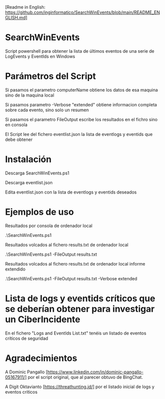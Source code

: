 [Readme in English: https://github.com/inginformatico/SearchWinEvents/blob/main/README_ENGLISH.md]

# SearchWinEvents
Script powershell para obtener la lista de últimos eventos de una serie de LogEvents y EventIds en Windows

# Parámetros del Script
Si pasamos el parametro computerName obtiene los datos de esa maquina sino de la maquina local

Si pasamos parametro -Verbose "extended" obtiene informacion completa sobre cada evento, sino solo un resumen

Si pasamos el parametro FileOutput escribe los resultados en el fichro sino en consola

El Script lee del fichero eventlist.json la lista de eventlogs y eventids que debe obtener

# Instalación
Descarga SearchWinEvents.ps1

Descarga eventlist.json

Edita eventlist.json con la lista de eventlogs y eventids deseados

# Ejemplos de uso

Resultados por consola de ordenador local

.\SearchWinEvents.ps1

Resultados volcados al fichero results.txt de ordenador local

.\SearchWinEvents.ps1 -FileOutput results.txt

Resultados volcados al fichero results.txt de ordenador local informe extendido

.\SearchWinEvents.ps1 -FileOutput results.txt -Verbose extended

# Lista de logs y eventids críticos que se deberían obtener para investigar un CiberIncidente
En el fichero "Logs and EventIds List.txt" tenéis un listado de eventos críticos de seguridad

# Agradecimientos 

A Dominic Pangallo [https://www.linkedin.com/in/dominic-pangallo-05167911/] por el script original, que al parecer obtuvo de BingChat.

A Digit Oktavianto [https://threathunting.id/] por el listado inicial de logs y eventos criticos
